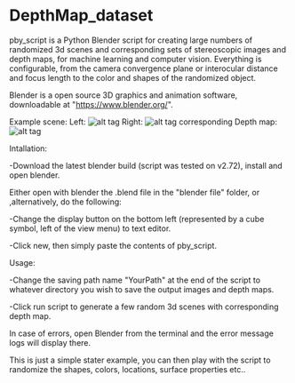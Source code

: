 # DepthMap_dataset

pby_script is a Python Blender script for creating large numbers of randomized 3d scenes and corresponding sets of stereoscopic images and depth maps, for machine learning and computer vision. Everything is configurable, from the camera convergence plane or interocular distance and focus length to the color and shapes of the randomized object.

Blender is a open source 3D graphics and animation software, downloadable at "https://www.blender.org/". 

Example scene:
Left:
![alt tag](https://raw.github.com/LouisFoucard/DepthMap_dataset/master/StereoImages/Stereoscopic_50_L.png)
Right:
![alt tag](https://raw.github.com/LouisFoucard/DepthMap_dataset/master/StereoImages/Stereoscopic_50_L.png)
corresponding Depth map:
![alt tag](https://raw.github.com/LouisFoucard/DepthMap_dataset/master/Depth_map/DepthMap_50.png)

Intallation:

-Download the latest blender build (script was tested on v2.72), install and open blender.

Either open with blender the .blend file in the "blender file" folder, or ,alternatively, do the following:

-Change the display button on the bottom left (represented by a cube symbol, left of the view menu) to text editor.

-Click new, then simply paste the contents of pby_script.

Usage:

-Change the saving path name "YourPath" at the end of the script to whatever directory you wish to save the output images and depth maps.

-Click run script to generate a few random 3d scenes with corresponding depth map. 

In case of errors, open Blender from the terminal and the error message logs will display there.

This is just a simple stater example, you can then play with the script to randomize the shapes, colors, locations, surface properties etc..


